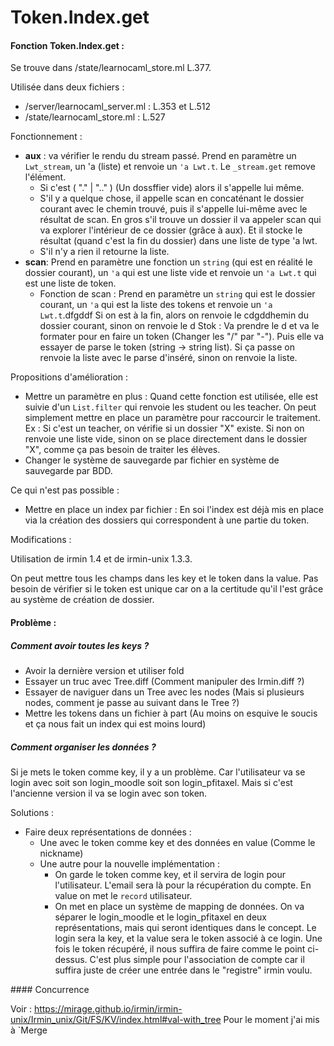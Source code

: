 # Token.Index.get

#### Fonction Token.Index.get :

Se trouve dans /state/learnocaml_store.ml L.377.

Utilisée dans deux fichiers :

* /server/learnocaml_server.ml : L.353 et L.512
* /state/learnocaml_store.ml : L.527

Fonctionnement :

* **aux** : va vérifier le rendu du stream passé. Prend en paramètre un `Lwt_stream`, un 'a (liste) et renvoie un `'a Lwt.t`. Le `_stream.get` remove l'élément.
  * Si c'est ( "." | ".." )  (Un dossffier vide) alors il s'appelle lui même.
  * S'il y a quelque chose, il appelle scan en concaténant le dossier courant avec le chemin trouvé, puis il s'appelle lui-même avec le résultat de scan. En gros s'il trouve un dossier il va appeler scan qui va explorer l'intérieur de ce dossier (grâce à aux). Et il stocke le résultat (quand c'est la fin du dossier) dans une liste de type 'a lwt.
  * S'il n'y a rien il retourne la liste.
* **scan**: Prend en paramètre une fonction un `string` (qui est en réalité le dossier courant), un `'a` qui est une liste vide et renvoie un `'a Lwt.t` qui est une liste de token.
  * Fonction de scan : Prend en paramètre un `string` qui est le dossier courant, un `'a` qui est la liste des tokens et renvoie un `'a Lwt.t`.dfgddf
    Si on est à la fin, alors on renvoie le cdgddhemin du dossier courant, sinon on renvoie le d
    Stok : Va prendre le d et va le formater pour en faire un token (Changer les "/" par "-").
    Puis elle va essayer de parse le token (string -> string list). Si ça passe on renvoie la liste avec le parse d'inséré, sinon on renvoie la liste.



Propositions d'amélioration :

* Mettre un paramètre en plus : Quand cette fonction est utilisée, elle est suivie d'un `List.filter` qui renvoie les student ou les teacher. On peut simplement mettre en place un paramètre pour raccourcir le traitement. Ex : Si c'est un teacher, on vérifie si un dossier "X" existe. Si non on renvoie une liste vide, sinon on se place directement dans le dossier "X",  comme ça pas besoin de traiter les élèves. 
* Changer le système de sauvegarde par fichier en système de sauvegarde par BDD.



Ce qui n'est pas possible :

* Mettre en place un index par fichier : En soi l'index est déjà mis en place via la création des dossiers qui correspondent à une partie du token.



Modifications :

Utilisation de irmin 1.4 et de irmin-unix 1.3.3.

On peut mettre tous les champs dans les key et le token dans la value. Pas besoin de vérifier si le token est unique car on a la certitude qu'il l'est grâce au système de création de dossier.



#### Problème :

##### Comment avoir toutes les keys ? 

* Avoir la dernière version et utiliser fold
* Essayer un truc avec Tree.diff (Comment manipuler des Irmin.diff ?)
* Essayer de naviguer dans un Tree avec les nodes (Mais si plusieurs nodes, comment je passe au suivant dans le Tree ?)
* Mettre les tokens dans un fichier à part (Au moins on esquive le soucis et ça nous fait un index qui est moins lourd)



##### Comment organiser les données ?

Si je mets le token comme key, il y a un problème. Car l'utilisateur va se login avec soit son login_moodle soit son login_pfitaxel. Mais si c'est l'ancienne version il va se login avec son token.

Solutions : 

* Faire deux représentations de données : 
  * Une avec le token comme key et des données en value (Comme le nickname)
  * Une autre pour la nouvelle implémentation :
    * On garde le token comme key, et il servira de login pour l'utilisateur. L'email sera là pour la récupération du compte. En value on met le `record` utilisateur.
    * On met en place un système de mapping de données. On va séparer le login_moodle et le login_pfitaxel en deux représentations, mais qui seront identiques dans le concept. Le login sera la key, et la value sera le token associé à ce login. Une fois le token récupéré, il nous suffira de faire comme le point ci-dessus. C'est plus simple pour l'association de compte car il suffira juste de créer une entrée dans le "registre" irmin voulu.



#### Concurrence

Voir : https://mirage.github.io/irmin/irmin-unix/Irmin_unix/Git/FS/KV/index.html#val-with_tree
Pour le moment j'ai mis à `Merge

